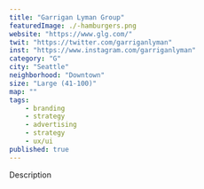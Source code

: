 ```yaml
---
title: "Garrigan Lyman Group"
featuredImage: ./-hamburgers.png
website: "https://www.glg.com/"
twit: "https://twitter.com/garriganlyman"
inst: "https://www.instagram.com/garriganlyman"
category: "G"
city: "Seattle"
neighborhood: "Downtown"
size: "Large (41-100)"
map: ""
tags:
    - branding
    - strategy
    - advertising
    - strategy
    - ux/ui
published: true
---
```


Description
